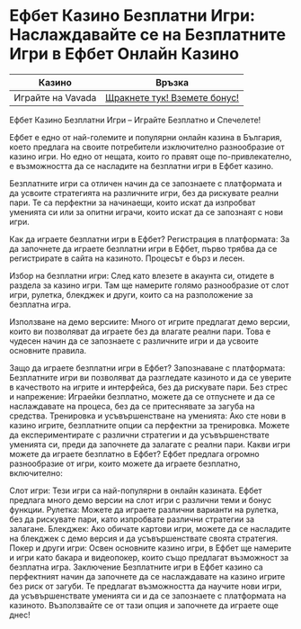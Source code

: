 # Ефбет Казино Безплатни Игри: Наслаждавайте се на Безплатните Игри в Ефбет Онлайн Казино
| Казино                   | Връзка                                                                                         |
|--------------------------|------------------------------------------------------------------------------------------------|
| Играйте на Vavada        | [Щракнете тук! Вземете бонус!](https://partnervavadarv.com/?promo=664c53c2-c126-47df-a9b6-e93726155fae&target=register) |

Ефбет Казино Безплатни Игри – Играйте Безплатно и Спечелете!

Ефбет е едно от най-големите и популярни онлайн казина в България, което предлага на своите потребители изключително разнообразие от казино игри. Но едно от нещата, които го правят още по-привлекателно, е възможността да се насладите на безплатни игри в Ефбет казино.

Безплатните игри са отличен начин да се запознаете с платформата и да усвоите стратегията на различните игри, без да рискувате реални пари. Те са перфектни за начинаещи, които искат да изпробват уменията си или за опитни играчи, които искат да се запознаят с нови игри.

Как да играете безплатни игри в Ефбет?
Регистрация в платформата: За да започнете да играете безплатни игри в Ефбет, първо трябва да се регистрирате в сайта на казиното. Процесът е бърз и лесен.

Избор на безплатни игри: След като влезете в акаунта си, отидете в раздела за казино игри. Там ще намерите голямо разнообразие от слот игри, рулетка, блекджек и други, които са на разположение за безплатна игра.

Използване на демо версиите: Много от игрите предлагат демо версии, които ви позволяват да играете без да влагате реални пари. Това е чудесен начин да се запознаете с различните игри и да усвоите основните правила.

Защо да играете безплатни игри в Ефбет?
Запознаване с платформата: Безплатните игри ви позволяват да разгледате казиното и да се уверите в качеството на игрите и интерфейса, без да рискувате пари.
Без стрес и напрежение: Играейки безплатно, можете да се отпуснете и да се наслаждавате на процеса, без да се притеснявате за загуба на средства.
Тренировка и усъвършенстване на уменията: Ако сте нови в казино игрите, безплатните опции са перфектни за тренировка. Можете да експериментирате с различни стратегии и да усъвършенствате уменията си, преди да започнете да залагате с реални пари.
Какви игри можете да играете безплатно в Ефбет?
Ефбет предлага огромно разнообразие от игри, които можете да играете безплатно, включително:

Слот игри: Тези игри са най-популярни в онлайн казината. Ефбет предлага много демо версии на слот игри с различни теми и бонус функции.
Рулетка: Можете да играете различни варианти на рулетка, без да рискувате пари, като изпробвате различни стратегии за залагане.
Блекджек: Ако обичате картови игри, можете да се насладите на блекджек с демо версия и да усъвършенствате своята стратегия.
Покер и други игри: Освен основните казино игри, в Ефбет ще намерите и игри като бакара и видеопокер, които също предлагат възможност за безплатна игра.
Заключение
Безплатните игри в Ефбет казино са перфектният начин да започнете да се наслаждавате на казино игрите без риск от загуби. Те предлагат възможността да научите нови игри, да усъвършенствате уменията си и да се запознаете с платформата на казиното. Възползвайте се от тази опция и започнете да играете още днес!
